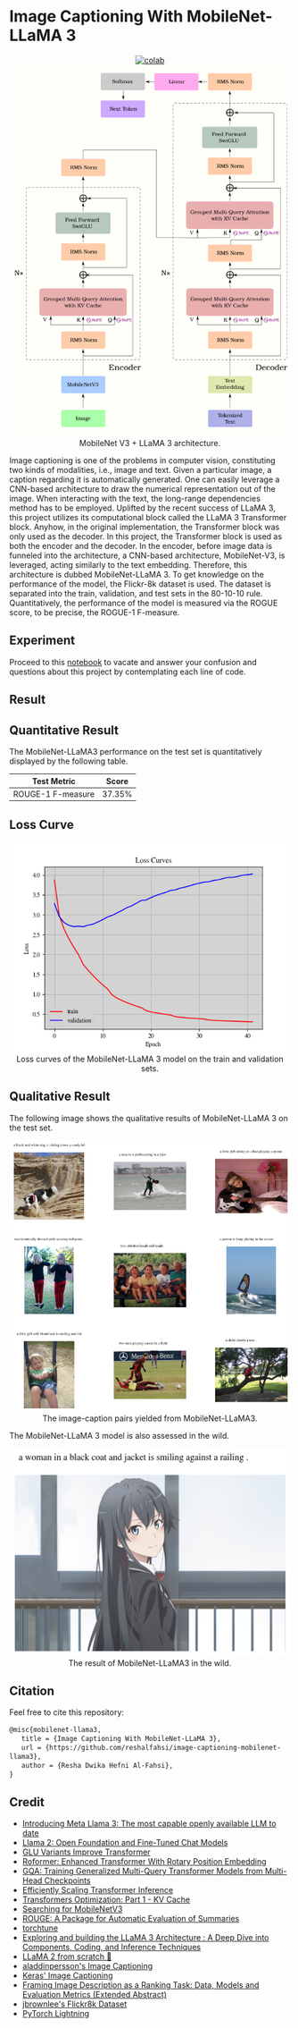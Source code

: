 # Image Captioning With MobileNet-LLaMA 3

 <div align="center">
    <a href="https://colab.research.google.com/github/reshalfahsi/image-captioning-mobilenet-llama3/blob/master/Image_Captioning_MobileNet_LLaMA3.ipynb"><img src="https://colab.research.google.com/assets/colab-badge.svg" alt="colab"></a>
    <br />
 </div>


<div align="center">
    <img src="https://github.com/reshalfahsi/image-captioning-mobilenet-llama3/blob/master/assets/architecture.png" alt="architecture" >
    </img>
    MobileNet V3 + LLaMA 3 architecture.
    <br />
</div>


Image captioning is one of the problems in computer vision, constituting two kinds of modalities, i.e., image and text. Given a particular image, a caption regarding it is automatically generated. One can easily leverage a CNN-based architecture to draw the numerical representation out of the image. When interacting with the text, the long-range dependencies method has to be employed. Uplifted by the recent success of LLaMA 3, this project utilizes its computational block called the LLaMA 3 Transformer block. Anyhow, in the original implementation, the Transformer block was only used as the decoder. In this project, the Transformer block is used as both the encoder and the decoder. In the encoder, before image data is funneled into the architecture, a CNN-based architecture, MobileNet-V3, is leveraged, acting similarly to the text embedding. Therefore, this architecture is dubbed MobileNet-LLaMA 3. To get knowledge on the performance of the model, the Flickr-8k dataset is used. The dataset is separated into the train, validation, and test sets in the 80-10-10 rule. Quantitatively, the performance of the model is measured via the ROGUE score, to be precise, the ROGUE-1 F-measure.



## Experiment

Proceed to this [notebook](https://github.com/reshalfahsi/image-captioning-mobilenet-llama3/blob/master/Image_Captioning_MobileNet_LLaMA3.ipynb) to vacate and answer your confusion and questions about this project by contemplating each line of code.


## Result

## Quantitative Result

The MobileNet-LLaMA3 performance on the test set is quantitatively displayed by the following table.

Test Metric                   | Score
----------------------------- | -------------
ROUGE-1 F-measure             | 37.35%


## Loss Curve

<p align="center"> <img src="https://github.com/reshalfahsi/image-captioning-mobilenet-llama3/blob/master/assets/loss_curve.png" alt="loss_curve" > <br /> Loss curves of the MobileNet-LLaMA 3 model on the train and validation sets. </p>


## Qualitative Result

The following image shows the qualitative results of MobileNet-LLaMA 3 on the test set.

<p align="center"><img src="https://github.com/reshalfahsi/image-captioning-mobilenet-llama3/blob/master/assets/qualitative.png" alt="qualitative"><br/> The image-caption pairs yielded from MobileNet-LLaMA3. </p>

The MobileNet-LLaMA 3 model is also assessed in the wild.

<p align="center"><img src="https://github.com/reshalfahsi/image-captioning-mobilenet-llama3/blob/master/assets/qualitative-in-the-wild.png" alt="qualitative"><br/> The result of MobileNet-LLaMA3 in the wild. </p>


## Citation

Feel free to cite this repository:

```
@misc{mobilenet-llama3,
   title = {Image Captioning With MobileNet-LLaMA 3},
   url = {https://github.com/reshalfahsi/image-captioning-mobilenet-llama3},
   author = {Resha Dwika Hefni Al-Fahsi},
}
```


## Credit

- [Introducing Meta Llama 3: The most capable openly available LLM to date](https://ai.meta.com/blog/meta-llama-3/)
- [Llama 2: Open Foundation and Fine-Tuned Chat Models](https://arxiv.org/pdf/2307.09288)
- [GLU Variants Improve Transformer](https://arxiv.org/pdf/2002.05202)
- [Roformer: Enhanced Transformer With Rotary Position Embedding](https://arxiv.org/pdf/2104.09864)
- [GQA: Training Generalized Multi-Query Transformer Models from Multi-Head Checkpoints](https://arxiv.org/pdf/2305.13245)
- [Efficiently Scaling Transformer Inference](https://arxiv.org/pdf/2211.05102)
- [Transformers Optimization: Part 1 - KV Cache](https://r4j4n.github.io/blogs/posts/kv/)
- [Searching for MobileNetV3](https://arxiv.org/pdf/1905.02244)
- [ROUGE: A Package for Automatic Evaluation of Summaries](https://aclanthology.org/W04-1013.pdf)
- [torchtune](https://github.com/pytorch/torchtune)
- [Exploring and building the LLaMA 3 Architecture : A Deep Dive into Components, Coding, and Inference Techniques](https://medium.com/@vi.ai_/exploring-and-building-the-llama-3-architecture-a-deep-dive-into-components-coding-and-43d4097cfbbb)
- [LLaMA 2 from scratch 🦙](https://github.com/viai957/llama-inference)
- [aladdinpersson's Image Captioning](https://github.com/aladdinpersson/Machine-Learning-Collection/tree/master/ML/Pytorch/more_advanced/image_captioning)
- [Keras' Image Captioning](https://keras.io/examples/vision/image_captioning/)
- [Framing Image Description as a Ranking Task: Data, Models and Evaluation Metrics (Extended Abstract)](https://www.ijcai.org/Proceedings/15/Papers/593.pdf)
- [jbrownlee's Flickr8k Dataset](https://github.com/jbrownlee/Datasets/releases/tag/Flickr8k)
- [PyTorch Lightning](https://lightning.ai/docs/pytorch/latest/)
